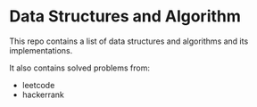 # Data Structures and Algorithm

This repo contains a list of data structures and algorithms and  its implementations.

It also contains solved problems from:
- leetcode
- hackerrank